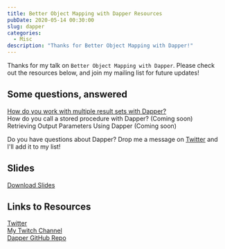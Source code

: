 ```yaml
---
title: Better Object Mapping with Dapper Resources
pubDate: 2020-05-14 00:30:00
slug: dapper
categories:
  - Misc
description: "Thanks for Better Object Mapping with Dapper!"
---
```


Thanks for my talk on `Better Object Mapping with Dapper`.  Please check out the resources below, and join my mailing list for future updates!

## Some questions, answered

[How do you work with multiple result sets with Dapper?](/dapper-stored-procedures)  
How do you call a stored procedure with Dapper? (Coming soon)  
Retrieving Output Parameters Using Dapper (Coming soon)  


Do you have questions about Dapper?  Drop me a message on [Twitter](https://twitter.com/1kevgriff) and I'll add it to my list!  

## Slides

[Download Slides](/pdfs/BetterObjectMappingInDotNetWithDapper_20200514.pdf)

## Links to Resources

[Twitter](https://twitter.com/1kevgriff)  
[My Twitch Channel](https://www.twitch.tv/1kevgriff)  
[Dapper GitHub Repo](https://github.com/DapperLib/Dapper)  

